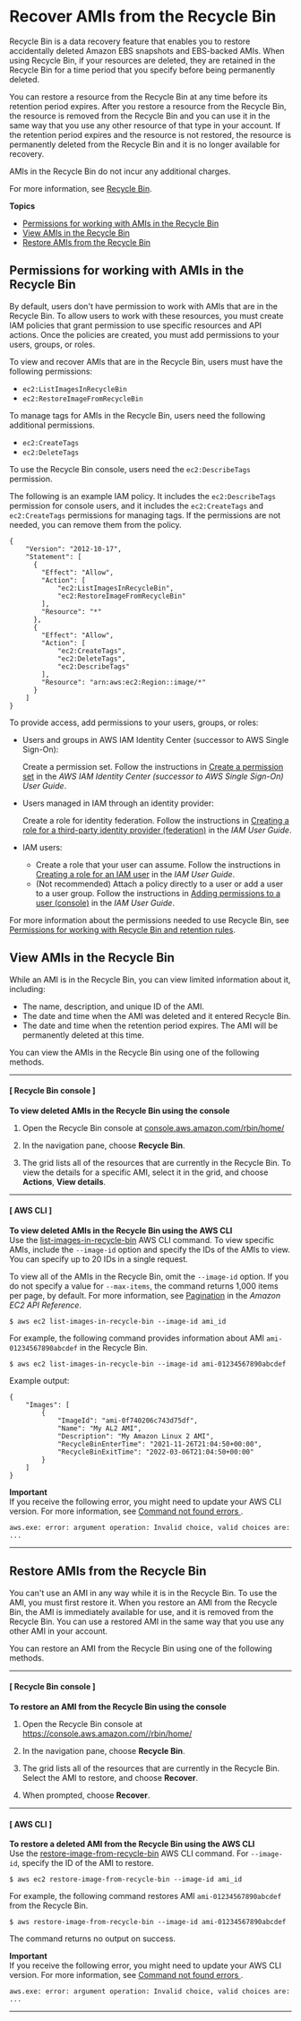 # Recover AMIs from the Recycle Bin<a name="recycle-bin-working-with-amis"></a>

Recycle Bin is a data recovery feature that enables you to restore accidentally deleted Amazon EBS snapshots and EBS\-backed AMIs\. When using Recycle Bin, if your resources are deleted, they are retained in the Recycle Bin for a time period that you specify before being permanently deleted\.

You can restore a resource from the Recycle Bin at any time before its retention period expires\. After you restore a resource from the Recycle Bin, the resource is removed from the Recycle Bin and you can use it in the same way that you use any other resource of that type in your account\. If the retention period expires and the resource is not restored, the resource is permanently deleted from the Recycle Bin and it is no longer available for recovery\.

AMIs in the Recycle Bin do not incur any additional charges\.

For more information, see [Recycle Bin](recycle-bin.md)\.

**Topics**
+ [Permissions for working with AMIs in the Recycle Bin](#ami-perms)
+ [View AMIs in the Recycle Bin](#recycle-bin-view-ami)
+ [Restore AMIs from the Recycle Bin](#recycle-bin-restore-ami)

## Permissions for working with AMIs in the Recycle Bin<a name="ami-perms"></a>

By default, users don't have permission to work with AMIs that are in the Recycle Bin\. To allow users to work with these resources, you must create IAM policies that grant permission to use specific resources and API actions\. Once the policies are created, you must add permissions to your users, groups, or roles\.

To view and recover AMIs that are in the Recycle Bin, users must have the following permissions:
+ `ec2:ListImagesInRecycleBin`
+ `ec2:RestoreImageFromRecycleBin`

To manage tags for AMIs in the Recycle Bin, users need the following additional permissions\.
+ `ec2:CreateTags`
+ `ec2:DeleteTags`

To use the Recycle Bin console, users need the `ec2:DescribeTags` permission\.

The following is an example IAM policy\. It includes the `ec2:DescribeTags` permission for console users, and it includes the `ec2:CreateTags` and `ec2:CreateTags` permissions for managing tags\. If the permissions are not needed, you can remove them from the policy\.

```
{
    "Version": "2012-10-17",
    "Statement": [
      {
        "Effect": "Allow",
        "Action": [
            "ec2:ListImagesInRecycleBin", 
            "ec2:RestoreImageFromRecycleBin"
        ],
        "Resource": "*"
      },
      {
        "Effect": "Allow",
        "Action": [
            "ec2:CreateTags",
            "ec2:DeleteTags",
            "ec2:DescribeTags"
        ],
        "Resource": "arn:aws:ec2:Region::image/*"
      }    
    ]
}
```

To provide access, add permissions to your users, groups, or roles:
+ Users and groups in AWS IAM Identity Center \(successor to AWS Single Sign\-On\):

  Create a permission set\. Follow the instructions in [Create a permission set](https://docs.aws.amazon.com/singlesignon/latest/userguide/howtocreatepermissionset.html) in the *AWS IAM Identity Center \(successor to AWS Single Sign\-On\) User Guide*\.
+ Users managed in IAM through an identity provider:

  Create a role for identity federation\. Follow the instructions in [Creating a role for a third\-party identity provider \(federation\)](https://docs.aws.amazon.com/IAM/latest/UserGuide/id_roles_create_for-idp.html) in the *IAM User Guide*\.
+ IAM users:
  + Create a role that your user can assume\. Follow the instructions in [Creating a role for an IAM user](https://docs.aws.amazon.com/IAM/latest/UserGuide/id_roles_create_for-user.html) in the *IAM User Guide*\.
  + \(Not recommended\) Attach a policy directly to a user or add a user to a user group\. Follow the instructions in [Adding permissions to a user \(console\)](https://docs.aws.amazon.com/IAM/latest/UserGuide/id_users_change-permissions.html#users_change_permissions-add-console) in the *IAM User Guide*\.

For more information about the permissions needed to use Recycle Bin, see [Permissions for working with Recycle Bin and retention rules](recycle-bin-perms.md#rule-perms)\.

## View AMIs in the Recycle Bin<a name="recycle-bin-view-ami"></a>

While an AMI is in the Recycle Bin, you can view limited information about it, including:
+ The name, description, and unique ID of the AMI\.
+ The date and time when the AMI was deleted and it entered Recycle Bin\.
+ The date and time when the retention period expires\. The AMI will be permanently deleted at this time\.

You can view the AMIs in the Recycle Bin using one of the following methods\.

------
#### [ Recycle Bin console ]

**To view deleted AMIs in the Recycle Bin using the console**

1. Open the Recycle Bin console at [console\.aws\.amazon\.com/rbin/home/](console.aws.amazon.com/rbin/home/)

1. In the navigation pane, choose **Recycle Bin**\.

1. The grid lists all of the resources that are currently in the Recycle Bin\. To view the details for a specific AMI, select it in the grid, and choose **Actions**, **View details**\.

------
#### [ AWS CLI ]

**To view deleted AMIs in the Recycle Bin using the AWS CLI**  
Use the [ list\-images\-in\-recycle\-bin](https://docs.aws.amazon.com/cli/latest/reference/ec2/list-images-in-recycle-bin.html) AWS CLI command\. To view specific AMIs, include the `--image-id` option and specify the IDs of the AMIs to view\. You can specify up to 20 IDs in a single request\.

To view all of the AMIs in the Recycle Bin, omit the `--image-id` option\. If you do not specify a value for `--max-items`, the command returns 1,000 items per page, by default\. For more information, see [ Pagination](https://docs.aws.amazon.com/AWSEC2/latest/APIReference/Query-Requests.html#api-pagination) in the *Amazon EC2 API Reference*\.

```
$ aws ec2 list-images-in-recycle-bin --image-id ami_id
```

For example, the following command provides information about AMI `ami-01234567890abcdef` in the Recycle Bin\.

```
$ aws ec2 list-images-in-recycle-bin --image-id ami-01234567890abcdef
```

Example output:

```
{
    "Images": [
        {
            "ImageId": "ami-0f740206c743d75df",
            "Name": "My AL2 AMI",
            "Description": "My Amazon Linux 2 AMI",
            "RecycleBinEnterTime": "2021-11-26T21:04:50+00:00",
            "RecycleBinExitTime": "2022-03-06T21:04:50+00:00"
        }
    ]
}
```

**Important**  
If you receive the following error, you might need to update your AWS CLI version\. For more information, see [Command not found errors ](https://docs.aws.amazon.com/cli/latest/userguide/cli-chap-troubleshooting.html#tshoot-install-not-found)\.  

```
aws.exe: error: argument operation: Invalid choice, valid choices are: ...
```

------

## Restore AMIs from the Recycle Bin<a name="recycle-bin-restore-ami"></a>

You can't use an AMI in any way while it is in the Recycle Bin\. To use the AMI, you must first restore it\. When you restore an AMI from the Recycle Bin, the AMI is immediately available for use, and it is removed from the Recycle Bin\. You can use a restored AMI in the same way that you use any other AMI in your account\.

You can restore an AMI from the Recycle Bin using one of the following methods\.

------
#### [ Recycle Bin console ]

**To restore an AMI from the Recycle Bin using the console**

1. Open the Recycle Bin console at [https://console\.aws\.amazon\.com//rbin/home/](https://console.aws.amazon.com//rbin/home/)

1. In the navigation pane, choose **Recycle Bin**\.

1. The grid lists all of the resources that are currently in the Recycle Bin\. Select the AMI to restore, and choose **Recover**\.

1. When prompted, choose **Recover**\.

------
#### [ AWS CLI ]

**To restore a deleted AMI from the Recycle Bin using the AWS CLI**  
Use the [ restore\-image\-from\-recycle\-bin](https://docs.aws.amazon.com/cli/latest/reference/ec2/restore-image-from-recycle-bin.html) AWS CLI command\. For `--image-id`, specify the ID of the AMI to restore\.

```
$ aws ec2 restore-image-from-recycle-bin --image-id ami_id
```

For example, the following command restores AMI `ami-01234567890abcdef` from the Recycle Bin\.

```
$ aws restore-image-from-recycle-bin --image-id ami-01234567890abcdef
```

The command returns no output on success\.

**Important**  
If you receive the following error, you might need to update your AWS CLI version\. For more information, see [Command not found errors ](https://docs.aws.amazon.com/cli/latest/userguide/cli-chap-troubleshooting.html#tshoot-install-not-found)\.  

```
aws.exe: error: argument operation: Invalid choice, valid choices are: ...
```

------